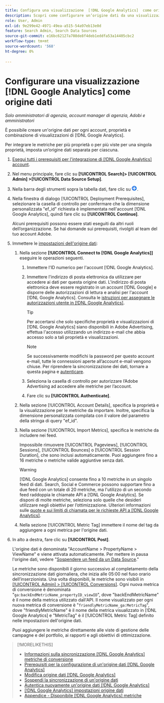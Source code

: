 ```yaml
---
title: Configura una visualizzazione  [!DNL Google Analytics]  come origine dati
description: Scopri come configurare un’origine dati da una visualizzazione  [!DNL Google Analytics] .
role: User, Admin
exl-id: 9e299e42-4971-49ea-a515-54a97eb13e0d
feature: Search Admin, Search Data Sources
source-git-commit: e16bc62127a708de8f4deb1eddfa53a14405cbc2
workflow-type: tm+mt
source-wordcount: '568'
ht-degree: 0%

---
```


# Configurare una visualizzazione [!DNL Google Analytics] come origine dati

*Solo amministratori di agenzia, account manager di agenzia, Adobi e amministratori*

È possibile creare un&#39;origine dati per ogni account, proprietà e combinazione di visualizzazioni di [!DNL Google Analytics].

Per integrare le metriche per più proprietà o per più viste per una singola proprietà, imposta un’origine dati separata per ciascuna.

1. [Esegui tutti i prerequisiti per l&#39;integrazione di  [!DNL Google Analytics] account](data-source-prerequisites.md).

1. Nel menu principale, fare clic su **[!UICONTROL Search]> [!UICONTROL Admin] >[!UICONTROL Data Source Setup]**.

1. Nella barra degli strumenti sopra la tabella dati, fare clic su ![Crea](/help/search-social-commerce/assets/add.png "Crea").

1. Nella finestra di dialogo [!UICONTROL Deployment Prerequisites], selezionare la casella di controllo per confermare che la dimensione personalizzata &quot;ef_id&quot; richiesta è implementata nell&#39;account [!DNL Google Analytics], quindi fare clic su **[!UICONTROL Continue]**.

   Alcuni prerequisiti possono essere stati eseguiti da altri ruoli dell’organizzazione. Se hai domande sui prerequisiti, rivolgiti al team del tuo account Adobe.

1. Immettere le [impostazioni dell&#39;origine dati](data-source-settings.md):

   1. Nella sezione **[!UICONTROL Connect to [!DNL Google Analytics]]** eseguire le operazioni seguenti.

      1. Immettere l&#39;ID numerico per l&#39;account [!DNL Google Analytics].

      1. Immettere l&#39;indirizzo di posta elettronica da utilizzare per accedere ai dati per questa origine dati. L&#39;indirizzo di posta elettronica deve essere registrato in un account [!DNL Google] e disporre delle autorizzazioni di lettura e analisi per l&#39;account [!DNL Google Analytics]. Consulta le [istruzioni per assegnare le autorizzazioni utente in [!DNL Google Analytics]](https://support.google.com/analytics/answer/9305587).

         >[!TIP]
         >
         >Per accertarsi che solo specifiche proprietà e visualizzazioni di [!DNL Google Analytics] siano disponibili in Adobe Advertising, effettua l&#39;accesso utilizzando un indirizzo e-mail che abbia accesso solo a tali proprietà e visualizzazioni.

         >[!NOTE]
         >
         >Se successivamente modifichi la password per questo account e-mail, tutte le connessioni aperte all’account e-mail vengono chiuse. Per riprendere la sincronizzazione dei dati, tornare a questa pagina e [autenticare](data-source-reauthenticate.md).

      1. Seleziona la casella di controllo per autorizzare l’Adobe Advertising ad accedere alle metriche per l’account.

      1. Fare clic su **[!UICONTROL Authenticate]**.

   1. Nella sezione [!UICONTROL Account Details], specifica la proprietà e la visualizzazione per le metriche da importare. Inoltre, specifica la dimensione personalizzata compilata con il valore del parametro della stringa di query &quot;ef_id&quot;.

   1. Nella sezione [!UICONTROL Import Metrics], specifica le metriche da includere nei feed.

      Impossibile rimuovere [!UICONTROL Pageviews], [!UICONTROL Sessions], [!UICONTROL Bounces] o [!UICONTROL Session Duration], che sono inclusi automaticamente. Puoi aggiungere fino a 16 metriche o metriche valide aggiuntive senza dati.

      >[!WARNING]
      >
      >[!DNL Google Analytics] consente fino a 10 metriche in un singolo feed di dati. Search, Social e Commerce possono supportare fino a due feed con un totale di 20 metriche, ma l&#39;utilizzo di un secondo feed raddoppia le chiamate API a [!DNL Google Analytics]. Se disponi di molte metriche, seleziona solo quelle che desideri utilizzare negli obiettivi per l’ottimizzazione. Ulteriori informazioni sulle [quote e sui limiti di chiamata per le richieste API a  [!DNL Google Analytics]](https://developers.google.com/analytics/devguides/reporting/core/v4/limits-quotas).

   1. Nella sezione [!UICONTROL Metric Tag] immettere il nome del tag da aggiungere a ogni metrica per l&#39;origine dati.

1. In alto a destra, fare clic su **[!UICONTROL Post]**.

   L&#39;origine dati è denominata &quot;AccountName > PropertyName > ViewName&quot; e viene attivata automaticamente. Per mettere in pausa l&#39;origine dati, vedere &quot;[Sospendere un feed da un Data Source](data-source-pause.md).&quot;

   Le metriche sono disponibili il giorno successivo al completamento della sincronizzazione dati giornaliera, che inizia alle 05:00 nel fuso orario dell’inserzionista. Una volta disponibili, le metriche sono visibili in [[!UICONTROL Admin] > [!UICONTROL Conversions]](/help/search-social-commerce/admin/conversion-metrics/conversion-metric-about.md). Ogni nuova metrica di conversione è denominata &quot;`ga:backEndMetricName_propertyID_viewID`&quot;, dove &quot;backEndMetricName&quot; è il nome della metrica utilizzato dall&#39;API. Il nome visualizzato per ogni nuova metrica di conversione è &quot;`friendlyMetricName_ga:MetricTag`&quot;, dove &quot;friendlyMetricName&quot; è il nome della metrica visualizzato in [!DNL Google Analytics] e &quot;MetricTag&quot; è il [!UICONTROL Metric Tag] definito nelle impostazioni dell&#39;origine dati.

   Puoi aggiungere le metriche direttamente alle viste di gestione delle campagne e del portfolio, ai rapporti e agli obiettivi di ottimizzazione.

>[!MORELIKETHIS]
>
>* [Informazioni sulla sincronizzazione [!DNL Google Analytics] metriche di conversione](data-source-about.md)
>* [Prerequisiti per la configurazione di un&#39;origine dati [!DNL Google Analytics] ](data-source-prerequisites.md)
>* [Modifica origine dati [!DNL Google Analytics] ](data-source-edit.md)
>* [Sospendi la sincronizzazione di un&#39;origine dati](data-source-pause.md)
>* [Autentica nuovamente un&#39;origine dati [!DNL Google Analytics] ](data-source-reauthenticate.md)
>* [[!DNL Google Analytics] impostazioni origine dati](data-source-settings.md)
>* [Appendice - Disponibile [!DNL Google Analytics] metriche](data-source-ga-metrics.md)
